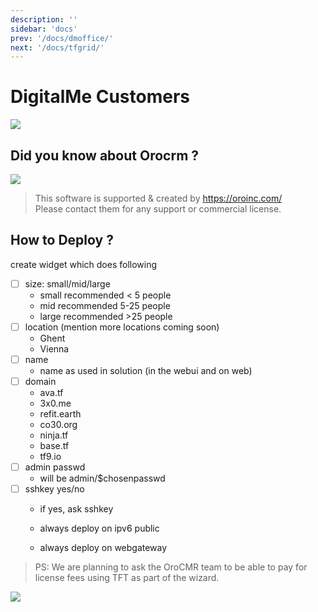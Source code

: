 ```yaml
---
description: ''
sidebar: 'docs'
prev: '/docs/dmoffice/'
next: '/docs/tfgrid/'
---
```


# DigitalMe Customers

![](https://now10.threefold.io/orocrm_1.png)

## Did you know about Orocrm ?

![](https://now10.threefold.io/orocrm_screenshot1.png)


> This software is supported & created by https://oroinc.com/ <BR>
> Please contact them for any support or commercial license.

## How to Deploy ?

create widget which does following

- [ ] size: small/mid/large
  - small recommended < 5 people
  - mid recommended 5-25 people
  - large recommended >25 people
- [ ] location (mention more locations coming soon)
  - Ghent
  - Vienna
- [ ] name
  - name as used in solution (in the webui and on web)
- [ ] domain
  - ava.tf
  - 3x0.me
  - refit.earth
  - co30.org
  - ninja.tf
  - base.tf
  - tf9.io
- [ ] admin passwd
  - will be admin/$chosenpasswd
- [ ] sshkey yes/no
  - if yes, ask sshkey

  - always deploy on ipv6 public
  - always deploy on webgateway


> PS: We are planning to ask the OroCMR team to be able to pay for license fees using TFT as part of the wizard.

![](https://now10.threefold.io/oro_crm.png)


